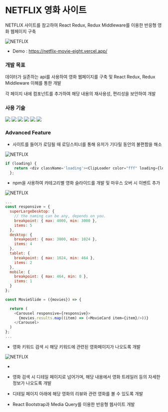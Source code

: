 # NETFLIX 영화 사이트

NETFLIX 사이트를 참고하여 React Redux, Redux Middleware를 이용한 반응형 영화 웹페이지 구축

![NETFLIX](https://user-images.githubusercontent.com/110072947/221752839-51ac3a65-b126-448e-a9a4-7436104c0b35.png)

+ Demo : https://netflix-movie-eight.vercel.app/


### 개발 목표

데이터가 실존하는 api를 사용하여 영화 웹페이지를 구축 및 React Redux, Redux Middleware 이해를 통한 개발

각 페이지 내에 컴포넌트를 추가하여 해당 내용의 재사용성, 편리성을 보안하여 개발


### 사용 기술

<a href="#"><img src="https://img.shields.io/badge/HTML5-E34F26?style=flat-square&logo=HTML5&logoColor=white"/></a>
<a href="#"><img src="https://img.shields.io/badge/CSS3-1572B6?style=flat-square&logo=CSS3&logoColor=white"/></a>
<a href="#"><img src="https://img.shields.io/badge/React-61DAFB?style=flat-square&logo=React&logoColor=white"/></a>
<a href="#"><img src="https://img.shields.io/badge/React Router-CA4245?style=flat-square&logo=React Router&logoColor=white"/></a>
<a href="#"><img src="https://img.shields.io/badge/Redux-764ABC?style=flat-square&logo=Redux&logoColor=white"/></a>
<a href="#"><img src="https://img.shields.io/badge/Bootstrap-7952B3?style=flat-square&logo=Bootstrap&logoColor=white"/></a>


### Advanced Feature

+ 사이트를 들어가 로딩될 때 로딩스피너를 통해 유저가 기다릴 동안의 불편함을 해소

![NETFLIX](https://user-images.githubusercontent.com/110072947/221754217-a48a6c69-d6a2-4caa-a84f-fd21fe0d694b.png)

```javascript
if (loading) {
    return <div className='loading'><ClipLoader color="fff" loading={loading} size={150} /></div>
  };
```

+ npm을 사용하여 카테고리별 영화 슬라이드를 개발 및 마우스 오버 시 이벤트 추가

![NETFLIX](https://user-images.githubusercontent.com/110072947/221755042-9dd0cbad-51fd-4ab1-bf24-9adff5c7358f.png)

```javascript
...
const responsive = {
  superLargeDesktop: {
    // the naming can be any, depends on you.
    breakpoint: { max: 4000, min: 3000 },
    items: 5
  },
  desktop: {
    breakpoint: { max: 3000, min: 1024 },
    items: 4
  },
  tablet: {
    breakpoint: { max: 1024, min: 464 },
    items: 2
  },
  mobile: {
    breakpoint: { max: 464, min: 0 },
    items: 1
  }
};

const MovieSlide = ({movies}) => {

  return (
    <Carousel responsive={responsive}>
      {movies.results.map((item) => (<MovieCard item={item}/>))}
    </Carousel>
  )
};
...
```

+ 영화 키워드 검색 시 해당 키워드에 관련된 영화페이지가 나오도록 개발

![NETFLIX](https://user-images.githubusercontent.com/110072947/221755513-1fa3efe8-02f1-4280-ab72-3da88b197da3.png)

+ 

+ 영화 검색 시 디테일 페이지로 넘어가며, 해당 내용에서 영화 트레일러 등의 자세한 정보가 나오도록 개발

+ 디테일 페이지 아래에 해당 영화의 리뷰와 관련 영화를 볼 수 있도록 개발

+ React Bootstrap과 Media Query를 이용한 반응형 웹사이트 개발









